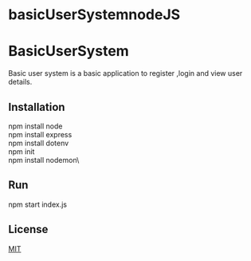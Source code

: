 # basicUserSystemnodeJS

# BasicUserSystem

Basic user system  is a basic application to register ,login and view user details.

## Installation

npm install node\
npm install express\
npm install dotenv\
npm init \
npm install nodemon\

## Run
npm start index.js





## License
[MIT](https://choosealicense.com/licenses/mit/)
